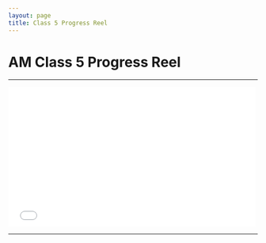 ```yaml
---
layout: page
title: Class 5 Progress Reel
---
```

# AM Class 5 Progress Reel

----

<div class="js-video [vimeo, widescreen]"><iframe src="//player.vimeo.com/video/114653802" width="500" height="283" frameborder="0" webkitallowfullscreen mozallowfullscreen allowfullscreen></iframe></div>

----